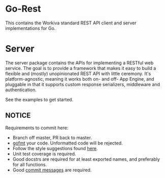 Go-Rest
=======
This contains the Workiva standard REST API client and server implementations for Go.

# Server

The server package contains the APIs for implementing a RESTful web service. The goal is to
provide a framework that makes it easy to build a flexible and (mostly) unopinionated REST API
with little ceremony. It's platform-agnostic, meaning it works both on- and off- App Engine,
and pluggable in that it supports custom response serializers, middleware and authentication.

See the examples to get started.

NOTICE
------
Requirements to commit here:
  
  - Branch off master, PR back to master.
  - [gofmt](http://golang.org/cmd/go/#hdr-Run_gofmt_on_package_sources) your code. Unformatted code will be rejected.
  - Follow the style suggestions found [here](https://code.google.com/p/go-wiki/wiki/CodeReviewComments).
  - Unit test coverage is required.
  - Good docstrs are required for at least exported names, and preferably for all functions.
  - Good [commit messages](http://tbaggery.com/2008/04/19/a-note-about-git-commit-messages.html) are required.

